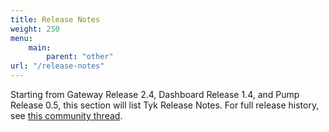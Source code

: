 ```yaml
---
title: Release Notes
weight: 250
menu:
    main:
        parent: "other"
url: "/release-notes"
---
```


Starting from Gateway Release 2.4, Dashboard Release 1.4, and Pump Release 0.5, this section will list Tyk Release Notes.
For full release history, see [this community thread](https://community.tyk.io/c/releases).

